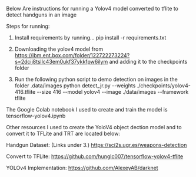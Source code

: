 Below Are instructions for running a Yolov4 model converted to tflite to detect handguns in an image

Steps for running:
1) Install requirements by running...
	pip install -r requirements.txt
	
2) Downloading the yolov4 model from https://ibm.ent.box.com/folder/122722273224?s=2dcij8tsllc43em0ukf37ykkfpw6ilym and adding it to the checkpoints folder

3) Run the following python script to demo detection on images in the folder .data/images
	python detect_jr.py --weights ./checkpoints/yolov4-416.tflite --size 416 --model yolov4 --image ./data/images --framework tflite
	
The Google Colab notebook I used to create and train the model is tensorflow-yolov4.ipynb

Other resources I used to create the YoloV4 object dection model and to convert it to TFLite and TRT are located below:

Handgun Dataset: (Links under 3.)
https://sci2s.ugr.es/weapons-detection

Convert to TFLite:
https://github.com/hunglc007/tensorflow-yolov4-tflite

YOLOv4 Implementation:
https://github.com/AlexeyAB/darknet


